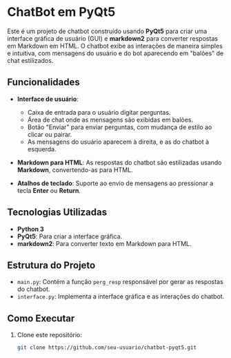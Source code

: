 # ChatBot em PyQt5

Este é um projeto de chatbot construído usando **PyQt5** para criar uma interface gráfica de usuário (GUI) e **markdown2** para converter respostas em Markdown em HTML. O chatbot exibe as interações de maneira simples e intuitiva, com mensagens do usuário e do bot aparecendo em "balões" de chat estilizados.

## Funcionalidades

- **Interface de usuário**:
  - Caixa de entrada para o usuário digitar perguntas.
  - Área de chat onde as mensagens são exibidas em balões.
  - Botão "Enviar" para enviar perguntas, com mudança de estilo ao clicar ou pairar.
  - As mensagens do usuário aparecem à direita, e as do chatbot à esquerda.

- **Markdown para HTML**: As respostas do chatbot são estilizadas usando **Markdown**, convertendo-as para HTML.

- **Atalhos de teclado**: Suporte ao envio de mensagens ao pressionar a tecla **Enter** ou **Return**.

## Tecnologias Utilizadas

- **Python 3**
- **PyQt5**: Para criar a interface gráfica.
- **markdown2**: Para converter texto em Markdown para HTML.
  
## Estrutura do Projeto

- `main.py`: Contém a função `perg_resp` responsável por gerar as respostas do chatbot.
- `interface.py`: Implementa a interface gráfica e as interações do chatbot.

## Como Executar

1. Clone este repositório:
   ```bash
   git clone https://github.com/seu-usuario/chatbot-pyqt5.git
